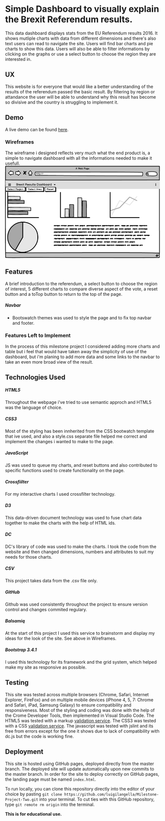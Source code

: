 # Simple Dashboard to visually explain the Brexit Referendum results.

This data dashboard displays stats from the EU Referendum results 2016.
It shows mutliple charts with data from different dimensions and there's also text users can read to navigate the site.
Users will find bar charts and  pie charts  to show this data. Users will also be able to filter informations by clicking on the graphs or use a select button to choose the region they are interested in.

## UX

This website is for everyone that would like a better understanding of the results of the referendum passed the basic result. By filtering by region or attandance the user will be able to understand why this result has become so divisive and the country is struggling to implement it.

## Demo
A live demo can be found [here](https://luigilangella.github.io/Milestone-Project-Two/).

### Wireframes

The wireframe i designed reflects very much what the end product is, a simple to navigate dashboard with all the informations needed to make it usefull.
![wireframe2.png](/static/images/mockup.png)

## Features
A brief introduction to the referendum, a select button to choose the region of interest, 5 different charts to compare diverse aspect of the vote, a reset button and a toTop button to return to the top of the page.

##### Navbar
* Bootswatch themes was used to style the page and to fix top navbar and footer.


### Features Left to Implement

In the process of this milestone project I considered adding more charts and table but i feel that would have taken away the simplicity of use of the dashboard, but i'm planing to add more data and some links to the navbar to take an even more broad view of the result.

## Technologies Used

##### HTML5
Throughout the webpage i've tried to use semantic approch and HTML5 was the language of choice.

##### CSS3
Most of the styling has been innherited from the CSS bootwatch template that ive used, and also a style.css separate file helped me correct and implement the changes i wanted to make to the page.

##### JavaScript 
JS was used to queue my charts, and reset buttons and also contributed to specific functions used to create functionality on the page.

##### Crossfiilter
For my interactive charts I used crossfilter technology.

##### D3
This data-driven document technology was used to fuse chart data together to make the charts with the help of HTML ids.

##### DC
DC's library of code was used to make the charts. I took the code from the website and then changed dimensions, numbers and 
attributes to suit my needs for those charts.

##### CSV
This project takes data from the .csv file only.

##### GitHub
Github was used consistently throughout the project to ensure version control and changes commited regulary.

##### Balsamiq
At the start of this project I used this service to brainstorm and display my ideas for the look of the site. See above in Wireframes.

##### Bootstrap 3.4.1
I used this technology for its framework and the grid system, which helped make my site as responsive as possible.

## Testing
 This site was tested across multiple browsers (Chrome, Safari, Internet Explorer, FireFox) and on multiple mobile devices (iPhone 4, 5, 7: Chrome and Safari, iPad, Samsung Galaxy) to ensure compatibility and responsiveness. Most of the styling and coding was done with the help of the Crome Developer Tools, then implemented in Visual Studio Code.
 The HTML5 was tested with a markup [validation service](https://validator.w3.org/).
 The CSS3 was tested with a CSS [validation service](https://jigsaw.w3.org/css-validator/).
 The javascript was tested with jslint and its free from errors except for the one it shows due to lack of compatibility with dc.js but the code is working fine.

## Deployment
This site is hosted using GitHub pages, deployed directly from the master branch. The deployed site will update automatically upon new commits to the master branch. In order for the site to deploy correctly on GitHub pages, the landing page must be named `index.html`.

To run locally, you can clone this repository directly into the editor of your choice by pasting `git clone https://github.com/luigilangella/Milestone-Project-Two.git` into your terminal. To cut ties with this GitHub repository, type `git remote rm origin` into the terminal.

**This is for educational use.** 